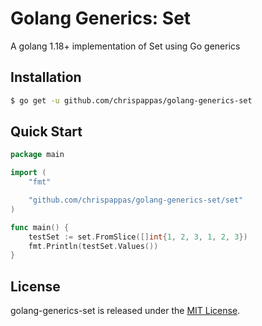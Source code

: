 # Golang Generics: Set

A golang 1.18+ implementation of Set using Go generics

## Installation

```bash
$ go get -u github.com/chrispappas/golang-generics-set
```

## Quick Start

```go
package main

import (
	"fmt"

	"github.com/chrispappas/golang-generics-set/set"
)

func main() {
	testSet := set.FromSlice([]int{1, 2, 3, 1, 2, 3})
	fmt.Println(testSet.Values())
}
```

## License

golang-generics-set is released under the [MIT License](https://opensource.org/licenses/MIT).

